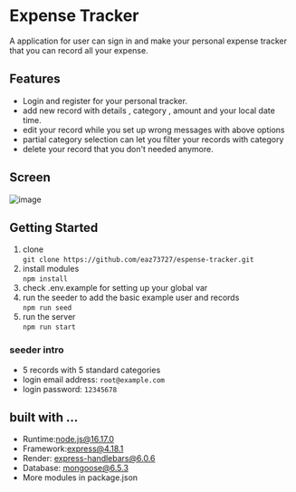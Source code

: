 # Expense Tracker  

A application for user can sign in and make your personal expense tracker that you can record all your expense.

## Features  
* Login and register for your personal tracker.  
* add new record with details , category , amount and your local date time.  
* edit your record while you set up wrong messages with above options  
* partial category selection can let you filter your records with category  
* delete your record that you don't needed anymore.  
## Screen  
![image]()
## Getting Started  
1. clone  
 `git clone https://github.com/eaz73727/espense-tracker.git`   
2. install modules  
 `npm install`  
3. check .env.example for setting up your global var  
4. run the seeder to add the basic example user and records  
 `npm run seed`  
5. run the server  
 `npm run start`  
### seeder intro  
* 5 records with 5 standard categories
* login email address: `root@example.com`  
* login password: `12345678`  
## built with ...  
* Runtime:node.js@16.17.0  
* Framework:express@4.18.1  
* Render: express-handlebars@6.0.6  
* Database: mongoose@6.5.3  
* More modules in package.json  